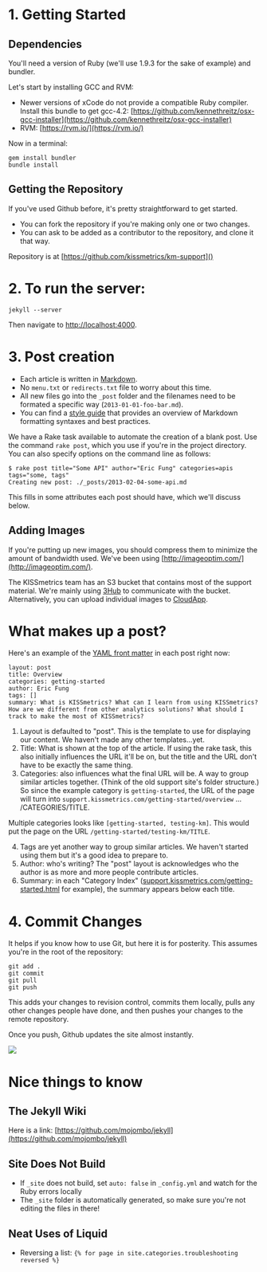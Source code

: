 # 1. Getting Started

## Dependencies

You'll need a version of Ruby (we'll use 1.9.3 for the sake of example) and bundler.

Let's start by installing GCC and RVM:

* Newer versions of xCode do not provide a compatible Ruby compiler. Install this bundle to get gcc-4.2: [https://github.com/kennethreitz/osx-gcc-installer](https://github.com/kennethreitz/osx-gcc-installer)
* RVM: [https://rvm.io/](https://rvm.io/)

Now in a terminal:

    gem install bundler
    bundle install

## Getting the Repository

If you've used Github before, it's pretty straightforward to get started.

* You can fork the repository if you're making only one or two changes.
* You can ask to be added as a contributor to the repository, and clone it that way.

Repository is at [https://github.com/kissmetrics/km-support]() 

# 2. To run the server:

`jekyll --server`

Then navigate to [http://localhost:4000](http://localhost:4000).

# 3. Post creation

* Each article is written in [Markdown](http://daringfireball.net/projects/markdown/).
* No `menu.txt` or `redirects.txt` file to worry about this time.
* All new files go into the `_post` folder and the filenames need to be formated a specific way (`2013-01-01-foo-bar.md`).
* You can find a [style guide](http://support.kissmetrics.com/misc/styleguide.html) that provides an overview of Markdown formatting syntaxes and best practices.

We have a Rake task available to automate the creation of a blank post. Use the command `rake post`, which you use if you're in the project directory. You can also specify options on the command line as follows:

    $ rake post title="Some API" author="Eric Fung" categories=apis tags="some, tags"
    Creating new post: ./_posts/2013-02-04-some-api.md

This fills in some attributes each post should have, which we'll discuss below.

## Adding Images

If you're putting up new images, you should compress them to minimize the amount of bandwidth used. We've been using [http://imageoptim.com/](http://imageoptim.com/).

The KISSmetrics team has an S3 bucket that contains most of the support material. We're mainly using [3Hub](http://www.3hubapp.com/) to communicate with the bucket. Alternatively, you can upload individual images to [CloudApp](http://my.cl.ly/).

# What makes up a post?

Here's an example of the [YAML front matter](https://github.com/mojombo/jekyll/wiki/yaml-front-matter) in each post right now:

    layout: post
    title: Overview
    categories: getting-started
    author: Eric Fung
    tags: []
    summary: What is KISSmetrics? What can I learn from using KISSmetrics? How are we different from other analytics solutions? What should I track to make the most of KISSmetrics?

1. Layout is defaulted to "post". This is the template to use for displaying our content. We haven't made any other templates...yet.
2. Title: What is shown at the top of the article. If using the rake task, this also initially influences the URL it'll be on, but the title and the URL don't have to be exactly the same thing.
3. Categories: also influences what the final URL will be. A way to group similar articles together. (Think of the old support site's folder structure.) So since the example category is `getting-started`, the URL of the page will turn into `support.kissmetrics.com/getting-started/overview` ... /CATEGORIES/TITLE.

Multiple categories looks like `[getting-started, testing-km]`. This would put the page on the URL `/getting-started/testing-km/TITLE`.

4. Tags are yet another way to group similar articles. We haven't started using them but it's a good idea to prepare to.
5. Author: who's writing? The "post" layout is acknowledges who the author is as more and more people contribute articles.
6. Summary: in each "Category Index" ([support.kissmetrics.com/getting-started.html](support.kissmetrics.com/getting-started.html) for example), the summary appears below each title.

# 4. Commit Changes

It helps if you know how to use Git, but here it is for posterity. This assumes you're in the root of the repository:

    git add .
    git commit
    git pull
    git push

This adds your changes to revision control, commits them locally, pulls any other changes people have done, and then pushes your changes to the remote repository.

Once you push, Github updates the site almost instantly.

![](http://cl.ly/image/321e2n293U1k/magic.gif)

# Nice things to know

## The Jekyll Wiki

Here is a link: [https://github.com/mojombo/jekyll](https://github.com/mojombo/jekyll)

## Site Does Not Build

* If `_site` does not build, set `auto: false` in `_config.yml` and watch for the Ruby errors locally
* The `_site` folder is automatically generated, so make sure you're not editing the files in there!
 
## Neat Uses of Liquid

* Reversing a list: `{% for page in site.categories.troubleshooting reversed %}`

